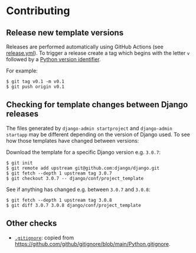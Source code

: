 # Contributing

## Release new template versions

Releases are performed automatically using GitHub Actions (see
[release.yml](.github/workflows/release.yml)). To trigger a release create a tag which
begins with the letter `v` followed by a
[Python version identifier](https://peps.python.org/pep-0440/#version-scheme).

For example:
```console
$ git tag v0.1 -m v0.1
$ git push origin v0.1
```

## Checking for template changes between Django releases

The files generated by `django-admin startproject` and `django-admin startapp` may be
different depending on the version of Django used. To see how those templates have
changed between versions:

Download the template for a specific Django version e.g. `3.0.7`:
```console
$ git init
$ git remote add upstream git@github.com:django/django.git
$ git fetch --depth 1 upstream tag 3.0.7
$ git checkout 3.0.7 -- django/conf/project_template
```

See if anything has changed e.g. between `3.0.7` and `3.0.8`:
```console
$ git fetch --depth 1 upstream tag 3.0.8
$ git diff 3.0.7 3.0.8 django/conf/project_template
```

## Other checks

- [`.gitignore`](project_template/.gitignore): copied from https://github.com/github/gitignore/blob/main/Python.gitignore.
